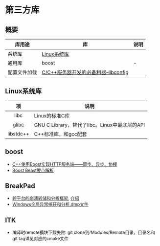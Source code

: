 # 第三方库
## 概要

| 库用途 | 库 | 说明 |
| - | - | - |
| 系统库 | [Linux系统库](https://blog.csdn.net/haibosdu/article/details/77094833) |  |
| 通用库 | boost | - |
| 配置文件加载 | [C/C++服务器开发的必备利器–libconfig](https://www.cnblogs.com/kex1n/p/6651258.html) |  |

## Linux系统库
| 项 | 说明 |
| :-: | - |
| libc | Linux的标准C库 |
| [glibc](https://blog.csdn.net/xiaoxinyu316/article/details/44917561) | GNU C Library，替代了libc。Linux中最底层的API |
| libstdc++ | C++标准库，和gcc配套 |

## boost
* [C++使用Boost实现HTTP服务端——同步、异步、协程](https://blog.csdn.net/luchengtao11/article/details/100928141)
* [Boost Beast要点解析](https://blog.csdn.net/guxch/article/details/106780832)

## BreakPad
* [跨平台的崩溃转储和分析框架](https://github.com/google/breakpad), [介绍](https://www.jianshu.com/p/295ebf42b05b)
* [Windows全局异常捕获和分析.dmp文件](https://blog.csdn.net/ZLOZL/article/details/117607946)

## ITK
* 编译时remote模块下载失败: git clone到/Modules/Remote目录，目录名和git tag详见对应的cmake文件
